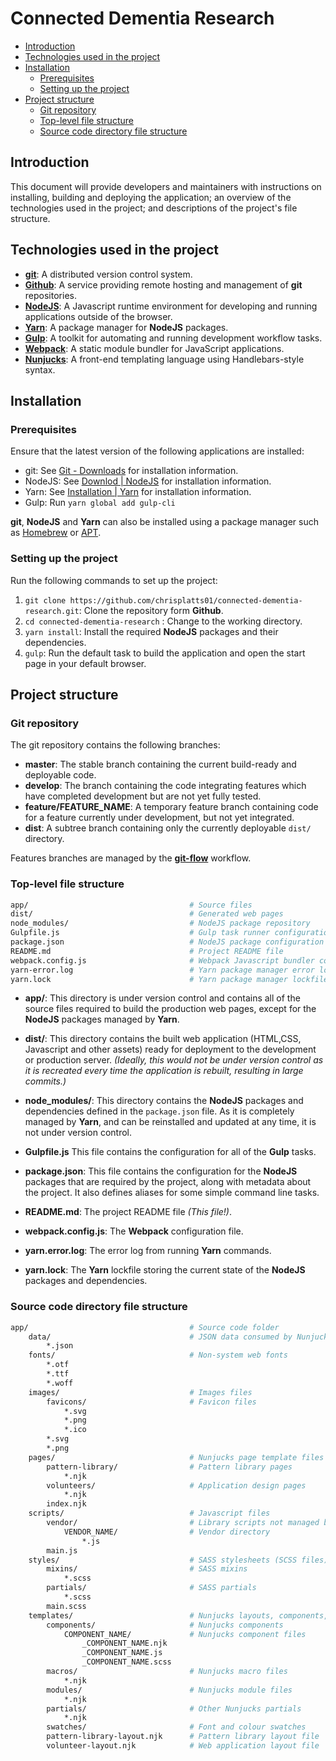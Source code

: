 # Connected Dementia Research

- [Introduction](#introduction)
- [Technologies used in the project](#technologies-used-in-the-project)
- [Installation](#installation)
  - [Prerequisites](#prerequisites)
  - [Setting up the project](#setting-up-the-project)
- [Project structure](#project-structure)
  - [Git repository](#git-repository)
  - [Top-level file structure](#top-level-file-structure)
  - [Source code directory file structure](#source-code-directory-file-structure)

## Introduction

This document will provide developers and maintainers with instructions on installing, building and deploying the application; an overview of the technologies used in the project; and descriptions of the project's file structure.

## Technologies used in the project

- **[git](https://git-scm.com)**: A distributed version control system.
- **[Github](https://github.com)**: A service providing remote hosting and management of **git** repositories.
- **[NodeJS](https://nodejs.org)**: A Javascript runtime environment for developing and running applications outside of the browser.
- **[Yarn](https://yarnpkg.com/lang/en/)**: A package manager for **NodeJS** packages.
- **[Gulp](https://gulpjs.com)**: A toolkit for automating and running development workflow tasks.
- **[Webpack](https://webpack.js.org)**: A static module bundler for JavaScript applications.
- **[Nunjucks](https://mozilla.github.io/nunjucks/)**: A front-end templating language using Handlebars-style syntax.

## Installation

### Prerequisites

Ensure that the latest version of the following applications are installed:

- git: See [Git - Downloads](https://git-scm.com/downloads) for installation information.
- NodeJS: See [Downlod | NodeJS](https://nodejs.org/en/download/) for installation information.
- Yarn: See [Installation | Yarn](https://yarnpkg.com/en/docs/install#mac-stable) for installation information.
- Gulp: Run `yarn global add gulp-cli`

**git**, **NodeJS** and **Yarn** can also be installed using a package manager such as [Homebrew](https://brew.sh) or [APT](https://wiki.debian.org/Apt).

### Setting up the project

Run the following commands to set up the project:

1. `git clone https://github.com/chrisplatts01/connected-dementia-research.git`: Clone the repository form **Github**.
2. `cd connected-dementia-research` : Change to the working directory.
3. `yarn install`: Install the required **NodeJS** packages and their dependencies.
4. `gulp`: Run the default task to build the application and open the start page in your default browser.

## Project structure

### Git repository

The git repository contains the following branches:

- **master**: The stable branch containing the current build-ready and deployable code.
- **develop**: The branch containing the code integrating features which have completed development but are not yet fully tested.
- **feature/FEATURE_NAME**: A temporary feature branch containing code for a feature currently under development, but not yet integrated.
- **dist**: A subtree branch containing only the currently deployable `dist/` directory.

Features branches are managed by the **[git-flow](https://jeffkreeftmeijer.com/git-flow/)** workflow.

### Top-level file structure

```sh
app/                                    # Source files
dist/                                   # Generated web pages
node_modules/                           # NodeJS package repository
Gulpfile.js                             # Gulp task runner configuration
package.json                            # NodeJS package configuration
README.md                               # Project README file
webpack.config.js                       # Webpack Javascript bundler configuration
yarn-error.log                          # Yarn package manager error log
yarn.lock                               # Yarn package manager lockfile
```

- **app/**: This directory is under version control and contains all of the source files required to build the production web pages, except for the **NodeJS** packages managed by **Yarn**.

- **dist/**: This directory contains the built web application (HTML,CSS, Javascript and other assets) ready for deployment to the development or production server. _(Ideally, this would not be under version control as it is recreated every time the application is rebuilt, resulting in large commits.)_

- **node_modules/**: This directory contains the **NodeJS** packages and dependencies defined in the `package.json` file. As it is completely managed by **Yarn**, and can be reinstalled and updated at any time, it is not under version control.

- **Gulpfile.js** This file contains the configuration for all of the **Gulp** tasks.

- **package.json**: This file contains the configuration for the **NodeJS** packages that are required by the project, along with metadata about the project. It also defines aliases for some simple command line tasks.

- **README.md**: The project README file _(This file!)_.

- **webpack.config.js**: The **Webpack** configuration file.

- **yarn.error.log**: The error log from running **Yarn** commands.

- **yarn.lock**: The **Yarn** lockfile storing the current state of the **NodeJS** packages and dependencies.

### Source code directory file structure

```sh
app/                                    # Source code folder
    data/                               # JSON data consumed by Nunjucks templates
        *.json
    fonts/                              # Non-system web fonts
        *.otf
        *.ttf
        *.woff
    images/                             # Images files
        favicons/                       # Favicon files
            *.svg
            *.png
            *.ico
        *.svg
        *.png
    pages/                              # Nunjucks page template files
        pattern-library/                # Pattern library pages
            *.njk
        volunteers/                     # Application design pages
            *.njk
        index.njk
    scripts/                            # Javascript files
        vendor/                         # Library scripts not managed by NodeJS
            VENDOR_NAME/                # Vendor directory
                *.js
        main.js
    styles/                             # SASS stylesheets (SCSS files)
        mixins/                         # SASS mixins
            *.scss
        partials/                       # SASS partials
            *.scss
        main.scss
    templates/                          # Nunjucks layouts, components, etc
        components/                     # Nunjucks components
            COMPONENT_NAME/             # Nunjucks component files
                _COMPONENT_NAME.njk
                _COMPONENT_NAME.js
                _COMPONENT_NAME.scss
        macros/                         # Nunjucks macro files
            *.njk
        modules/                        # Nunjucks module files
            *.njk
        partials/                       # Other Nunjucks partials
            *.njk
        swatches/                       # Font and colour swatches
        pattern-library-layout.njk      # Pattern library layout file
        volunteer-layout.njk            # Web application layout file
```
